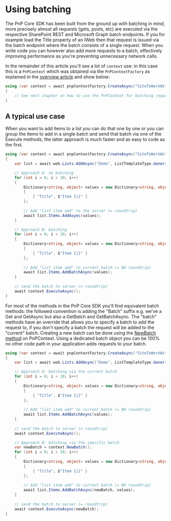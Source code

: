 # Using batching

The PnP Core SDK has been built from the ground up with batching in mind, more precisely almost all requests (gets, posts, etc) are executed via the respective SharePoint REST and Microsoft Graph batch endpoints. If you for example load the Title property of an IWeb then that request is issued via the batch endpoint where the batch consists of a single request. When you write code you can however also add more requests to a batch, effectively improving performance as you're preventing unnecessary network calls.

In the remainder of this article you'll see a lot of `context` use: in this case this is a `PnPContext` which was obtained via the `PnPContextFactory` as explained in the [overview article](readme.md) and show below:

```csharp
using (var context = await pnpContextFactory.CreateAsync("SiteToWorkWith"))
{
    // See next chapter on how to use the PnPContext for batching requests
}
```

## A typical use case

When you want to add items to a list you can do that one by one or you can group the items to add in a single batch and send that batch via one of the Execute methods, the latter approach is much faster and as easy to code as the first.

```csharp
using (var context = await pnpContextFactory.CreateAsync("SiteToWorkWith"))
{
    var list = await web.Lists.AddAsync("Demo", ListTemplateType.GenericList);

    // Approach A: no batching
    for (int i = 0; i < 10; i++)
    {
        Dictionary<string, object> values = new Dictionary<string, object>
        {
            { "Title", $"Item {i}" }
        };
        
        // Add "list item add" to the server (= roundtrip)
        await list.Items.AddAsync(values);
    }

    // Approach B: batching
    for (int i = 0; i < 10; i++)
    {
        Dictionary<string, object> values = new Dictionary<string, object>
        {
            { "Title", $"Item {i}" }
        };
        
        // Add "list item add" to current batch (= NO roundtrip)
        await list.Items.AddBatchAsync(values);
    }
    
    // send the batch to server (= roundtrip)
    await context.ExecuteAsync();
}
```

For most of the methods in the PnP Core SDK you'll find equivalent batch methods: the followed convention is adding the "Batch" suffix e.g. we've a Get and GetAsync but also a GetBatch and GetBatchAsync. The "batch" methods have an override that allows you to specify a batch to add the request to, if you don't specify a batch the request will be added to the "current" batch. Creating a new batch can be done using the [NewBatch method](https://pnp.github.io/pnpcore/api/PnP.Core.Services.PnPContext.html#PnP_Core_Services_PnPContext_NewBatch) on PnPContext. Using a dedicated batch object you can be 100% no other code path in your application adds requests to your batch.

```csharp
using (var context = await pnpContextFactory.CreateAsync("SiteToWorkWith"))
{
    var list = await web.Lists.AddAsync("Demo", ListTemplateType.GenericList);

    // Approach A: batching via the current batch
    for (int i = 0; i < 10; i++)
    {
        Dictionary<string, object> values = new Dictionary<string, object>
        {
            { "Title", $"Item {i}" }
        };
        
        // Add "list item add" to current batch (= NO roundtrip)
        await list.Items.AddBatchAsync(values);
    }
    
    // send the batch to server (= roundtrip)
    await context.ExecuteAsync();

    // Approach B: batching via the specific batch
    var newBatch = context.NewBatch();
    for (int i = 0; i < 10; i++)
    {
        Dictionary<string, object> values = new Dictionary<string, object>
        {
            { "Title", $"Item {i}" }
        };
        
        // Add "list item add" to current batch (= NO roundtrip)
        await list.Items.AddBatchAsync(newBatch, values);
    }
    
    // send the batch to server (= roundtrip)
    await context.ExecuteAsync(newBatch);
}
```
